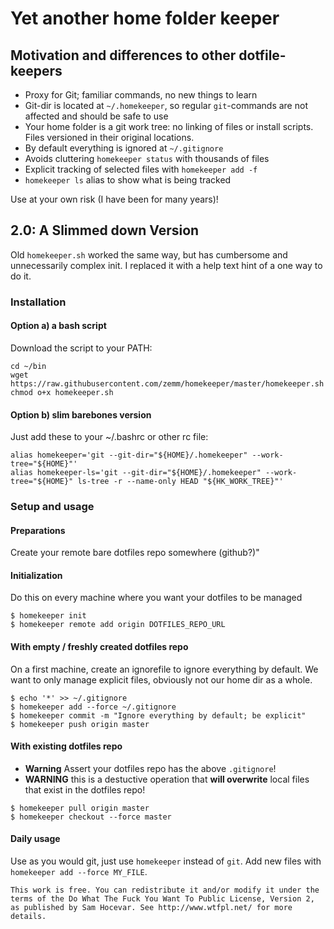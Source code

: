 # Yet another home folder keeper

## Motivation and differences to other dotfile-keepers

* Proxy for Git; familiar commands, no new things to learn
* Git-dir is located at `~/.homekeeper`, so regular `git`-commands are not affected and should be safe to use
* Your home folder is a git work tree: no linking of files
or install scripts. Files versioned in their original locations.
* By default everything is ignored at `~/.gitignore`
 * Avoids cluttering `homekeeper status` with thousands of files
 * Explicit tracking of selected files with `homekeeper add -f`
* `homekeeper ls` alias to show what is being tracked

Use at your own risk (I have been for many years)!

## 2.0: A Slimmed down Version

Old `homekeeper.sh` worked the same way, but has cumbersome and
unnecessarily complex init. I replaced it with a help text hint
of a one way to do it.

### Installation

#### Option a) a bash script

Download the script to your PATH:

```
cd ~/bin
wget https://raw.githubusercontent.com/zemm/homekeeper/master/homekeeper.sh
chmod o+x homekeeper.sh
```

#### Option b) slim barebones version

Just add these to your ~/.bashrc or other rc file:
```
alias homekeeper='git --git-dir="${HOME}/.homekeeper" --work-tree="${HOME}"'
alias homekeeper-ls='git --git-dir="${HOME}/.homekeeper" --work-tree="${HOME}" ls-tree -r --name-only HEAD "${HK_WORK_TREE}"'
```

### Setup and usage

#### Preparations

Create your remote bare dotfiles repo somewhere (github?)"

#### Initialization

Do this on every machine where you want your dotfiles to be managed

```
$ homekeeper init
$ homekeeper remote add origin DOTFILES_REPO_URL
```

#### With empty / freshly created dotfiles repo

On a first machine, create an ignorefile to ignore everything by
default. We want to only manage explicit files, obviously not our
home dir as a whole.

```
$ echo '*' >> ~/.gitignore
$ homekeeper add --force ~/.gitignore
$ homekeeper commit -m "Ignore everything by default; be explicit"
$ homekeeper push origin master
```

#### With existing dotfiles repo

- **Warning** Assert your dotfiles repo has the above `.gitignore`!
- **WARNING** this is a destuctive operation that **will overwrite** local files that exist in the dotfiles repo!

```
$ homekeeper pull origin master
$ homekeeper checkout --force master
```

#### Daily usage

Use as you would git, just use `homekeeper` instead of `git`.
Add new files with `homekeeper add --force MY_FILE`.

```
This work is free. You can redistribute it and/or modify it under the
terms of the Do What The Fuck You Want To Public License, Version 2,
as published by Sam Hocevar. See http://www.wtfpl.net/ for more details.
```
